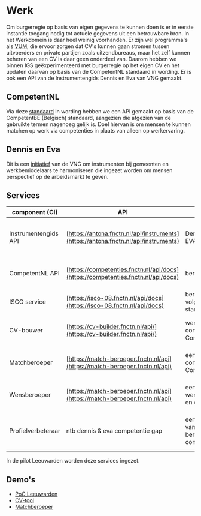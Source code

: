 # Werk

Om burgerregie op basis van eigen gegevens te kunnen doen is er in eerste instantie toegang nodig tot actuele gegevens uit een betrouwbare bron. In het Werkdomein is daar heel weinig voorhanden. Er zijn wel programma's als [VUM](https://www.matchingsgegevens.nl/), die ervoor zorgen dat CV's kunnen gaan stromen tussen uitvoerders en private partijen zoals uitzendbureaus, maar het zelf kunnen beheren van een CV is daar geen onderdeel van. Daarom hebben we binnen IGS geëxperimenteerd met burgerregie op het eigen CV en het updaten daarvan op basis van de CompetentNL standaard in wording. Er is ook een API van de Instrumentengids Dennis en Eva van VNG gemaakt.

## CompetentNL

Via deze [standaard](https://www.werk.nl/arbeidsmarktinformatie/skills/competentnl-standaard-voor-skills-in-nederland) in wording hebben we een API gemaakt op basis van de CompetentBE (Belgisch) standaard, aangezien die afgezien van de gebruikte termen nagenoeg gelijk is. Doel hiervan is om mensen te kunnen matchen op werk via competenties in plaats van alleen op werkervaring.

## Dennis en Eva

Dit is een [initiatief](https://vng.nl/projecten/instrumentengidsen-dennis-en-eva) van de VNG om instrumenten bij gemeenten en werkbemiddelaars te harmoniseren die ingezet worden om mensen perspectief op de arbeidsmarkt te geven.

## Services

| component (CI)       | API                                                                             | Invoer                                        | Uitvoer                                                        | Doel                                                                  |
| -------------------- | ------------------------------------------------------------------------------- | --------------------------------------------- | -------------------------------------------------------------- | --------------------------------------------------------------------- |
| Instrumentengids API | [https://antona.fnctn.nl/api/instruments](https://antona.fnctn.nl/api/instruments) | Dennis en EVA API                             | Generieke instrumentdata conform standaard PDC API             | standaardiseren conform GBI                                           |
| CompetentNL API      | [https://competenties.fnctn.nl/api/docs](https://competenties.fnctn.nl/api/docs)   | beroepcode                                    | competenties behorende bij beroep                              | standaard voor matchen op competenties ipv werkervaring               |
| ISCO service         | [https://isco-08.fnctn.nl/api/docs](https://isco-08.fnctn.nl/api/docs)             | beroepcode volgens ISCO standaard             | beroepbenaming volgens ISCO                                    | hulpmiddel om beroepbenamingen te uniformeren                         |
| CV-bouwer            | [https://cv-builder.fnctn.nl/api/](https://cv-builder.fnctn.nl/api/)               | werkervaring conform CompetentNL              | een CV op basis van beroepcodes en competenties                | matchen op competenties ipv werkervaring                              |
| Matchberoeper        | [https://match-beroeper.fnctn.nl/api](https://match-beroeper.fnctn.nl/api)         | een CV conform CompetentNL                    | een selectie van beroepen met vergelijkbare competenties       | indicatie van arbeidspotentieel                                       |
| Wensberoeper         | [https://match-beroeper.fnctn.nl/api](https://match-beroeper.fnctn.nl/api)         | een wensberoep en een CV                      | een selectie van nog te verzamelen competenties                | indicatie van opleidingsbehoefte                                      |
| Profielverbeteraar   | ntb dennis & eva competentie gap                                                | een selectie van nog te bereiken competenties | een selectie van instrumenten om die competenties te verwerven | aan de gestandaardiseerde Instrumentengids ook competenties toevoegen |

In de pilot Leeuwarden worden deze services ingezet.

## Demo's

* [PoC Leeuwarden](https://vimeo.com/776139062/19c2d7e08a)
* [CV-tool](https://vimeo.com/771170061/309bccd998)
* [Matchberoeper](https://vimeo.com/691405395/e68bc3fe6a)
